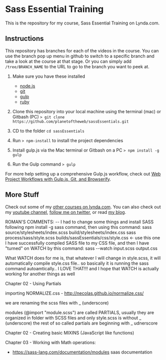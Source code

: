 # Sass Essential Training

This is the repository for my course, Sass Essential Training on Lynda.com.

## Instructions

This repository has branches for each of the videos in the course. You can use the branch pop up menu in github to switch to a specific branch and take a look at the course at that stage. Or you can simply add `/tree/BRANCH_NAME` to the URL to go to the branch you want to peek at.

1. Make sure you have these installed

   - [node.js](http://nodejs.org/)
   - [git](http://git-scm.com/)
   - [gulp](http://gulpjs.com/)
   - [ruby](http://gulpjs.com/)

2. Clone this repository into your local machine using the terminal (mac) or Gitbash (PC) `> git clone https://github.com/planetoftheweb/sassEssentials.git`
3. CD to the folder `cd sassEssentials`
4. Run `> npm-install` to install the project dependencies
5. Install gulp.js via the Mac terminal or Gitbash on a PC `> npm install -g gulp`
6. Run the Gulp command `> gulp`

For more help setting up a comprehensive Gulp.js workflow, check out [Web Project Workflows with Gulp.js, Git, and Browserify](http://www.lynda.com/Web-Web-Design-tutorials/Web-Project-Workflows-Gulpjs-Git-Browserify/154416-2.html).

## More Stuff

Check out some of my [other courses on lynda.com](http://lynda.com/rayvillalobos). You can also check out my [youtube channel](http://youtube.com/planetoftheweb), [follow me on twitter](http://twitter.com/planetoftheweb), or read [my blog](http://raybo.org).

ROMAN'S COMMENTS:
-- I had to change some things and install SASS following npm install -g sass command,
then using this command: sass source/stylesheets/index.scss build/stylesheets/index.css
sass process/sass/style.scss builds/sassEssentials/css/style.css  <- use this one
I have successfully compiled SASS file to my CSS file, and then I have "turned" on WATCH by this command:
sass --watch input.scss output.css

What WATCH does for me is, that whatever I will change in style.scss, it will automatically compile style.css file.. so basically it is running the sass command autoamtically.. I LOVE THAT!!! and I hope that WATCH is actually working for another things as well


Chapter 02 - Using Partials

importing NORMALIZE.css - http://necolas.github.io/normalize.css/ 

we are renaming the scss files with _ (underscore)

modules (@import "module.scss") are called PARTIALS, usually they are organized in folder with SCSS files and only style.scss is without _ (underscore) the rest of so called partials are beginning with _ udnerscore 

Chapter 02 - Creating basic MIXINS (JavaScript like functions)

Chapter 03 - Working with Math operations:

- https://sass-lang.com/documentation/modules saas documentation
